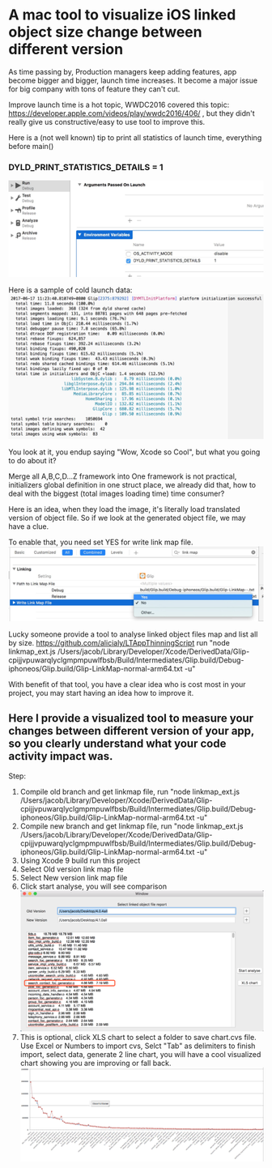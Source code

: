 # A mac tool to visualize iOS linked object size change between different version


As time passing by, Production managers keep adding features, app become bigger and bigger, launch time increases. It become a major issue for big company with tons of feature they can't cut.

Improve launch time is a hot topic,  WWDC2016 covered this topic: https://developer.apple.com/videos/play/wwdc2016/406/ , but they didn't really give us constructive/easy to use tool to improve this.

Here is a (not well known) tip to print all statistics of launch time, everything before main()
### DYLD_PRINT_STATISTICS_DETAILS = 1
![](https://github.com/jacobjiangwei/iOSLinkedObjectSizeMeasureTool/blob/master/resources/enablePrint.png?raw=true)

Here is a sample of cold launch data:
![](https://github.com/jacobjiangwei/iOSLinkedObjectSizeMeasureTool/blob/master/resources/printstatics.png?raw=true)

You look at it, you endup saying "Wow, Xcode so Cool", but what you going to do about it?

Merge all A,B,C,D...Z framework into One framework is not practical, initializers global definition in one struct place, we already did that, how to deal with the biggest (total images loading time) time consumer?

Here is an idea, when they load the image, it's literally load translated version of object file. So if we look at the generated object file, we may have a clue.

To enable that, you need set YES for write link map file.
![](https://github.com/jacobjiangwei/iOSLinkedObjectSizeMeasureTool/blob/master/resources/enableLinked.png?raw=true)

Lucky someone provide a tool to analyse linked object files map and list all by size. https://github.com/alicialy/LTAppThinningScript
run "node linkmap_ext.js /Users/jacob/Library/Developer/Xcode/DerivedData/Glip-cpijjvpuwarqlyclgmpmpuwlfbsb/Build/Intermediates/Glip.build/Debug-iphoneos/Glip.build/Glip-LinkMap-normal-arm64.txt -u"

With benefit of that tool, you have a clear idea who is cost most in your project, you may start having an idea how to improve it.

## Here I provide a visualized tool to measure your changes between different version of your app, so you clearly understand what your code activity impact was.

Step:

1. Compile old branch and get linkmap file, run "node linkmap_ext.js /Users/jacob/Library/Developer/Xcode/DerivedData/Glip-cpijjvpuwarqlyclgmpmpuwlfbsb/Build/Intermediates/Glip.build/Debug-iphoneos/Glip.build/Glip-LinkMap-normal-arm64.txt -u"
2. Compile new branch and get linkmap file, run "node linkmap_ext.js /Users/jacob/Library/Developer/Xcode/DerivedData/Glip-cpijjvpuwarqlyclgmpmpuwlfbsb/Build/Intermediates/Glip.build/Debug-iphoneos/Glip.build/Glip-LinkMap-normal-arm64.txt -u"
3. Using Xcode 9 build run this project
4. Select Old version link map file
5. Select New version link map file
6. Click start analyse, you will see comparison 
![](https://github.com/jacobjiangwei/iOSLinkedObjectSizeMeasureTool/blob/master/resources/compareData.png?raw=true)
7. This is optional, click XLS chart to select a folder to save chart.cvs file. Use Excel or Numbers to import cvs, Selct "Tab" as delimiters to finish import, select data, generate 2 line chart, you will have a cool visualized chart showing you are improving or fall back.
![](https://github.com/jacobjiangwei/iOSLinkedObjectSizeMeasureTool/blob/master/resources/chart.png?raw=true)

